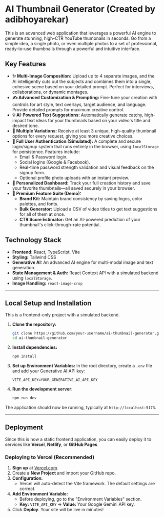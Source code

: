 # AI Thumbnail Generator (Created by adibhoyarekar)

This is an advanced web application that leverages a powerful AI engine to generate stunning, high-CTR YouTube thumbnails in seconds. Go from a simple idea, a single photo, or even multiple photos to a set of professional, ready-to-use thumbnails through a powerful and intuitive interface.

## Key Features

*   **✨ Multi-Image Composition:** Upload up to 4 separate images, and the AI intelligently cuts out the subjects and combines them into a single, cohesive scene based on your detailed prompt. Perfect for interviews, collaborations, or dynamic montages.
*   **✍️ Advanced Customization & Prompting:** Fine-tune your creation with controls for art style, text overlays, target audience, and language. Provide detailed prompts for maximum creative control.
*   **💡 AI-Powered Text Suggestions:** Automatically generate catchy, high-impact text ideas for your thumbnails based on your video's title and desired tone.
*   **🔄 Multiple Variations:** Receive at least 3 unique, high-quality thumbnail options for every request, giving you more creative choices.
*   **🔐 Full User Authentication (Simulated):** A complete and secure login/signup system that runs entirely in the browser, using `localStorage` for persistence. Features include:
    *   Email & Password login.
    *   Social logins (Google & Facebook).
    *   Real-time password strength validation and visual feedback on the signup form.
    *   Optional profile photo uploads with an instant preview.
*   **👤 Personalized Dashboard:** Track your full creation history and save your favorite thumbnails—all saved securely in your browser.
*   **💎 Premium Feature Suite (Demo):**
    *   **Brand Kit:** Maintain brand consistency by saving logos, color palettes, and fonts.
    *   **Bulk Generator:** Upload a CSV of video titles to get text suggestions for all of them at once.
    *   **CTR Score Estimator:** Get an AI-powered prediction of your thumbnail's click-through-rate potential.

## Technology Stack

*   **Frontend:** React, TypeScript, Vite
*   **Styling:** Tailwind CSS
*   **Generative AI:** An advanced AI engine for multi-modal image and text generation.
*   **State Management & Auth:** React Context API with a simulated backend using `localStorage`.
*   **Image Handling:** `react-image-crop`

---

## Local Setup and Installation

This is a frontend-only project with a simulated backend.

1.  **Clone the repository:**
    ```bash
    git clone https://github.com/your-username/ai-thumbnail-generator.git
    cd ai-thumbnail-generator
    ```

2.  **Install dependencies:**
    ```bash
    npm install
    ```

3.  **Set up Environment Variables:**
    In the root directory, create a `.env` file and add your Generative AI API key:
    ```
    VITE_API_KEY=YOUR_GENERATIVE_AI_API_KEY
    ```

4.  **Run the development server:**
    ```bash
    npm run dev
    ```

The application should now be running, typically at `http://localhost:5173`.

---

## Deployment

Since this is now a static frontend application, you can easily deploy it to services like **Vercel**, **Netlify**, or **GitHub Pages**.

### Deploying to Vercel (Recommended)

1.  **Sign up** at [Vercel.com](https://vercel.com/).
2.  Create a **New Project** and import your GitHub repo.
3.  **Configuration:**
    *   Vercel will auto-detect the Vite framework. The default settings are correct.
4.  **Add Environment Variable:**
    *   Before deploying, go to the "Environment Variables" section.
    *   **Key:** `VITE_API_KEY` -> **Value:** Your Google Gemini API key.
5.  Click **Deploy**. Your site will be live in minutes!
